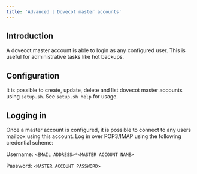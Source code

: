 ```yaml
---
title: 'Advanced | Dovecot master accounts'
---
```


## Introduction

A dovecot master account is able to login as any configured user. This is useful for administrative tasks like hot backups.

## Configuration

It is possible to create, update, delete and list dovecot master accounts using `setup.sh`. See `setup.sh help` for usage.

## Logging in

Once a master account is configured, it is possible to connect to any users mailbox using this account. Log in over POP3/IMAP using the following credential scheme:

Username: `<EMAIL ADDRESS>*<MASTER ACCOUNT NAME>`

Password: `<MASTER ACCOUNT PASSWORD>`